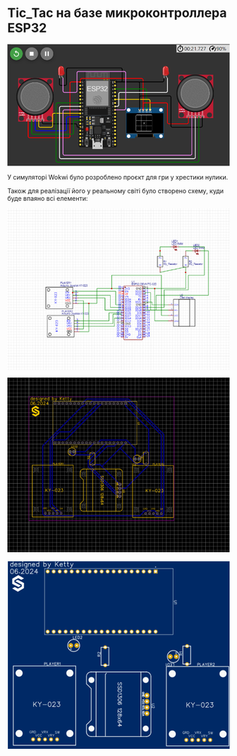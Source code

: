 # Tic_Tac на базе микроконтроллера ESP32
![Logo](https://github.com/Ketty204/TicTac_arduino_kett/blob/main/images/image3.png)

У симуляторі Wokwi було розроблено проєкт для гри у хрестики нулики. 

Також для реалізації його у реальному світі було створено схему, куди буде впаяно всі елементи:

![SCH](https://github.com/Ketty204/TicTac_arduino_kett/blob/main/images/image1.png)

![PSB](https://github.com/Ketty204/TicTac_arduino_kett/blob/main/images/image2.png)

![gerber](https://github.com/Ketty204/TicTac_arduino_kett/blob/main/images/image4.png)



